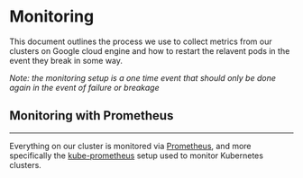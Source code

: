 # Monitoring

This document outlines the process we use to collect metrics from our clusters on Google cloud engine and how to restart the relavent pods in the event they break in some way.

*Note: the monitoring setup is a one time event that should only be done again in the event of failure or breakage*

## Monitoring with Prometheus

---

Everything on our cluster is monitored via [Prometheus](https://prometheus.io/), and more specifically the [kube-prometheus](https://github.com/coreos/prometheus-operator/tree/master/contrib/kube-prometheus) setup used to monitor Kubernetes clusters.